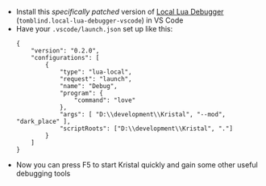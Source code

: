 - Install this *specifically patched* version of [Local Lua Debugger](https://github.com/Dobby233Liu/local-lua-debugger-vscode/releases/tag/latest) (`tomblind.local-lua-debugger-vscode`) in VS Code
- Have your `.vscode/launch.json` set up like this:
    ```jsonc
    {
        "version": "0.2.0",
        "configurations": [
            {
                "type": "lua-local",
                "request": "launch",
                "name": "Debug",
                "program": {
                    "command": "love"
                },
                "args": [ "D:\\development\\Kristal", "--mod", "dark_place" ],
                "scriptRoots": ["D:\\development\\Kristal", "."]
            }
        ]
    }
    ```
- Now you can press F5 to start Kristal quickly and gain some other useful debugging tools